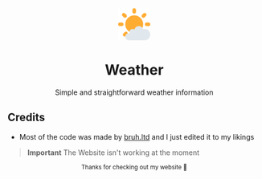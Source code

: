 <div align="center">
  <img src="https://raw.githubusercontent.com/twitter/twemoji/d94f4cf793e6d5ca592aa00f58a88f6a4229ad43/assets/svg/1f324.svg" width="64">
  <h1 align="center"><b>Weather</b></h1>
  <p align="center">Simple and straightforward weather information</p>
</div>
 
 ## Credits
 * Most of the code was made by [bruh.ltd](https://bruh.ltd) and I just edited it to my likings

>**Important**
>The Website isn't working at the moment

 
<div align="center">
<sup> Thanks for checking out my website 👋</sup>
</div>
